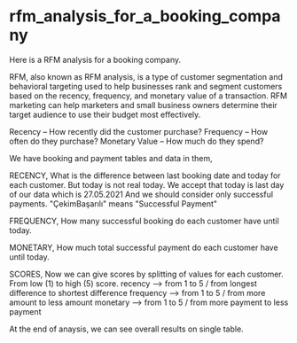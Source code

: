 # rfm_analysis_for_a_booking_company
Here is a RFM analysis for a booking company. 

RFM, also known as RFM analysis, is a type of customer segmentation and behavioral targeting used to help businesses rank and segment customers based on the recency, frequency, and monetary value of a transaction. RFM marketing can help marketers and small business owners determine their target audience to use their budget most effectively.

Recency – How recently did the customer purchase?
Frequency – How often do they purchase?
Monetary Value – How much do they spend?

We have booking and payment tables and data in them, 

RECENCY,
What is the difference between last booking date and today for each customer. 
But today is not real today. We accept that today is last day of our data which is 27.05.2021
And we should consider only successful payments.  "ÇekimBaşarılı" means "Successful Payment"

FREQUENCY,
How many successful booking do each customer have until today. 

MONETARY,
How much total successful payment do each customer have until today. 

SCORES, 
Now we can give scores by splitting of values for each customer.  From low (1) to high (5) score. 
recency   --> from 1 to 5 / from longest difference to shortest difference 
frequency --> from 1 to 5 / from more amount to less amount
monetary  --> from 1 to 5 / from more payment to less payment

At the end of anaysis, we can see overall results on single table. 
